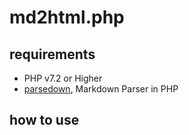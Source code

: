 # md2html.php

## requirements

* PHP v7.2 or Higher
* [parsedown](https://github.com/erusev/parsedown), Markdown Parser in PHP

## how to use

